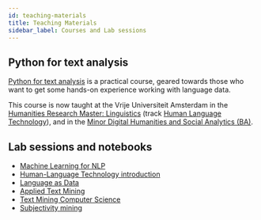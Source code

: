 ```yaml
---
id: teaching-materials
title: Teaching Materials
sidebar_label: Courses and Lab sessions
---
```


## Python for text analysis

[Python for text analysis](https://github.com/cltl/python-for-text-analysis) is a practical course, geared towards those who want to get some hands-on experience working with language data. 

This course is now taught at the Vrije Universiteit Amsterdam in the [Humanities Research Master: Linguistics](http://masters.vu.nl/en/programmes/linguistics-research/index.aspx) (track [Human Language Technology](http://www.cltl.nl/teaching/human-language-technology/)), and in the [Minor Digital Humanities and Social Analytics (BA)](https://www.vu.nl/nl/studiegids/2017-2018/minor/c-d/digital-humanities/index.aspx).


## Lab sessions and notebooks

* [Machine Learning for NLP](https://github.com/cltl/machine-learning-for-nlp-course)
* [Human-Language Technology introduction](https://github.com/cltl/ma-hlt-labs)
* [Language as Data](https://github.com/cltl/ma-language-as-data-labs) 
* [Applied Text Mining](https://github.com/cltl/ma-applied-tm-course) 
* [Text Mining Computer Science](https://github.com/cltl/ba-text-mining) 
* [Subjectivity mining](https://github.com/cltl/ma-course-subjectivity-mining) 

